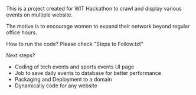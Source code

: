This is a project created for WIT Hackathon to crawl and display various events on multiple website.

The motive is to encourage women to expand their network beyond regular office hours.

How to run the code? Please check "Steps to Follow.txt"

Next steps? 
- Coding of tech events and sports events UI page 
- Job to save daily events to database for better performance
- Packaging and Deployment to a domain 
- Dynamically code for any website
